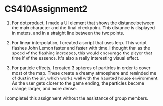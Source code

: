 # CS410Assignment2

1) For dot product, I made a UI element that shows the distance between the main character and the final checkpoint. This distance is displayed
in meters, and in a straight line between the two points.

2) For linear interpolation, I created a script that uses lerp. This script flashes John Lemon faster and faster with time. I thought that as the speed
of the flashing increases, this would encourage the player that time if of the essence. It's also a really interesting visual effect.

3) For particle effects, I created 3 spheres of particles in order to cover most of the map. These create a dreamy atmosphere and reminded me
of dust in the air, which works well with the haunted house environment. As the user gets closer to the game ending, the particles become orange, larger, 
and more dense. 

I completed this assignment without the assistance of group members.

